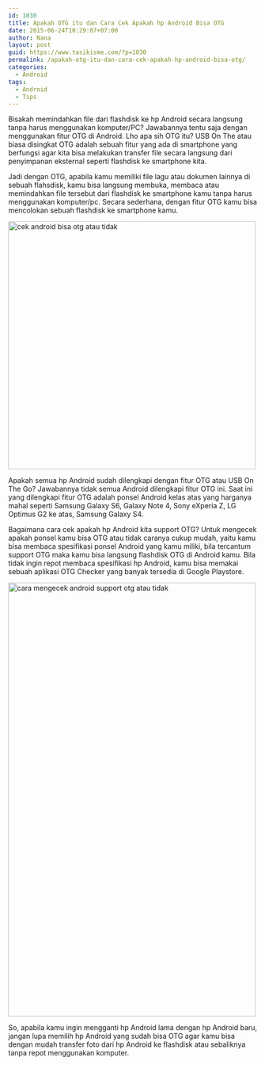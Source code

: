 ```yaml
---
id: 1030
title: Apakah OTG itu dan Cara Cek Apakah hp Android Bisa OTG
date: 2015-06-24T10:29:07+07:00
author: Nana
layout: post
guid: https://www.tasikisme.com/?p=1030
permalink: /apakah-otg-itu-dan-cara-cek-apakah-hp-android-bisa-otg/
categories:
  - Android
tags:
  - Android
  - Tips
---
```

Bisakah memindahkan file dari flashdisk ke hp Android secara langsung tanpa harus menggunakan komputer/PC? Jawabannya tentu saja dengan menggunakan fitur OTG di Android. Lho apa sih OTG itu? USB On The atau biasa disingkat OTG adalah sebuah fitur yang ada di smartphone yang berfungsi agar kita bisa melakukan transfer file secara langsung dari penyimpanan eksternal seperti flashdisk ke smartphone kita.

Jadi dengan OTG, apabila kamu memiliki file lagu atau dokumen lainnya di sebuah flahsdisk, kamu bisa langsung membuka, membaca atau memindahkan file tersebut dari flashdisk ke smartphone kamu tanpa harus menggunakan komputer/pc. Secara sederhana, dengan fitur OTG kamu bisa mencolokan sebuah flashdisk ke smartphone kamu.

<img loading="lazy"  src="https://3.bp.blogspot.com/--YufhZX-mq8/VYqFuSSig4I/AAAAAAAAGC4/saMiiRD7w4c/s1600/cek-android-bisa-otg-tidak-2.gif" alt="cek android bisa otg atau tidak" width="500" height="500" /> 

Apakah semua hp Android sudah dilengkapi dengan fitur OTG atau USB On The Go? Jawabannya tidak semua Android dilengkapi fitur OTG ini. Saat ini yang dilengkapi fitur OTG adalah ponsel Android kelas atas yang harganya mahal seperti Samsung Galaxy S6, Galaxy Note 4, Sony eXperia Z, LG Optimus G2 ke atas, Samsung Galaxy S4.

Bagaimana cara cek apakah hp Android kita support OTG? Untuk mengecek apakah ponsel kamu bisa OTG atau tidak caranya cukup mudah, yaitu kamu bisa membaca spesifikasi ponsel Android yang kamu miliki, bila tercantum support OTG maka kamu bisa langsung flashdisk OTG di Android kamu. Bila tidak ingin repot membaca spesifikasi hp Android, kamu bisa memakai sebuah aplikasi OTG Checker yang banyak tersedia di Google Playstore.

<img loading="lazy"  src="https://3.bp.blogspot.com/-SUwacDm6N0E/VYqFucb4ZQI/AAAAAAAAGC8/rpOi0oi7d1o/s1600/cek-android-bisa-otg-tidak-1.png" alt="cara mengecek android support otg atau tidak" width="500" height="875" /> 

So, apabila kamu ingin mengganti hp Android lama dengan hp Android baru, jangan lupa memilih hp Android yang sudah bisa OTG agar kamu bisa dengan mudah transfer foto dari hp Android ke flashdisk atau sebaliknya tanpa repot menggunakan komputer.